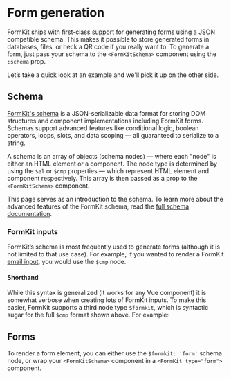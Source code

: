 # Form generation

FormKit ships with first-class support for generating forms using a JSON compatible schema. This makes it possible to store generated forms in databases, files, or heck a QR code if you really want to. To generate a form, just pass your schema to the `<FormKitSchema>` component using the `:schema` prop.

Let’s take a quick look at an example and we'll pick it up on the other side.

<example
  name="Generating forms"
  file="/_content/examples/generating/generating.vue">
</example>

## Schema

[FormKit's schema](/advanced/schema) is a JSON-serializable data format for storing DOM structures and component implementations including FormKit forms. Schemas support advanced features like conditional logic, boolean operators, loops, slots, and data scoping — all guaranteed to serialize to a string.

A schema is an array of objects (schema nodes) — where each "node" is either an HTML element or a component. The node type is determined by using the `$el` or `$cmp` properties — which represent HTML element and component respectively. This array is then passed as a prop to the `<FormKitSchema>` component.

<callout type="tip" label="Full Schema docs">
This page serves as an introduction to the schema. To learn more about the advanced features of the FormKit schema, read the <a href="/advanced/schema">full schema documentation</a>.
</callout>

### FormKit inputs

FormKit’s schema is most frequently used to generate forms (although it is not limited to that use case). For example, if you wanted to render a FormKit [email input](/inputs/email), you would use the `$cmp` node.

<example
  name="Generating forms - verbose"
  file="/_content/examples/generating-cmp/generating-cmp.vue">
</example>

#### Shorthand

While this syntax is generalized (it works for any Vue component) it is somewhat verbose when creating lots of FormKit inputs. To make this easier, FormKit supports a third node type `$formkit`, which is syntactic sugar for the full `$cmp` format shown above. For example:

<example
  name="Generating forms - sugar"
  file="/_content/examples/generating-sugar/generating-sugar.vue">
</example>

## Forms

To render a form element, you can either use the `$formkit: 'form'` schema node, or wrap your `<FormKitSchema>` component in a `<FormKit type="form">` component.

<example
  name="Generating forms - form"
  file="/_content/examples/generating-form/generating-form.vue">
</example>
